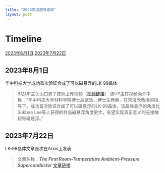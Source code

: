 ```yaml
---
title: "2023常温超导追踪"
layout: post
---
```


# Timeline
[2023年8月1日](#2023年8月1日)
[2023年7月22日](#2023年7月22日)

## 2023年8月1日
华中科技大学成功首次验证合成了可以磁悬浮的LK-99晶体
> B站UP主关山口男子技师上传视频（[视频链接](https://www.bilibili.com/video/BV14p4y1V7kS?vd_source=1e0eccfbf780b89ae951219eaf0bdbe6)）
> 该UP主在视频简介中称：“华中科技大学材料学院博士后武浩、博士生杨丽，在常海欣教授的指导下，成功首次验证合成了可以磁悬浮的LK-99晶体，该晶体悬浮的角度比Sukbae Lee等人获得的样品磁悬浮角度更大，有望实现真正意义的无接触超导磁悬浮。”

## 2023年7月22日
LK-99晶体文章首次在Arxiv上发表
> 文章名称：***The First Room-Temperature Ambient-Pressure Superconductor***
> [文章链接](https://arxiv.org/abs/2307.12008)
